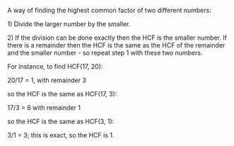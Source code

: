 A way of finding the highest common factor of two different numbers:

​1) Divide the larger number by the smaller.

​2) If the division can be done exactly then the HCF is the smaller
number. If there is a remainder then the HCF is the same as the HCF of
the remainder and the smaller number - so repeat step 1 with these two
numbers.

For instance, to find HCF(17, 20):

20/17 = 1, with remainder 3

so the HCF is the same as HCF(17, 3):

17/3 = 6 with remainder 1

so the HCF is the same as HCF(3, 1):

3/1 = 3; this is exact, so the HCF is 1.
